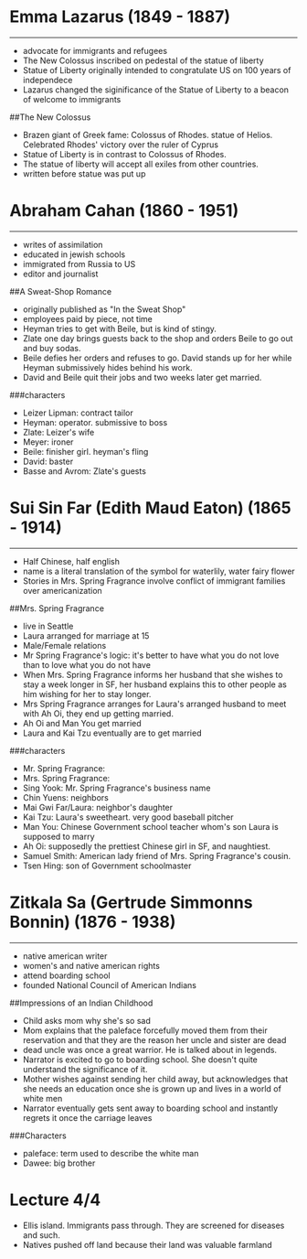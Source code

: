 Emma Lazarus (1849 - 1887)
======
------
- advocate for immigrants and refugees
- The New Colossus inscribed on pedestal of the statue of liberty
- Statue of Liberty originally intended to congratulate US on 100 years of independece
- Lazarus changed the siginificance of the Statue of Liberty to a beacon of welcome to immigrants

##The New Colossus
- Brazen giant of Greek fame: Colossus of Rhodes. statue of Helios. Celebrated Rhodes' victory over the ruler of Cyprus
- Statue of Liberty is in contrast to Colossus of Rhodes.
- The statue of liberty will accept all exiles from other countries.
- written before statue was put up

Abraham Cahan (1860 - 1951)
======
------
- writes of assimilation
- educated in jewish schools
- immigrated from Russia to US
- editor and journalist

##A Sweat-Shop Romance
- originally published as "In the Sweat Shop"
- employees paid by piece, not time
- Heyman tries to get with Beile, but is kind of stingy.
- Zlate one day brings guests back to the shop and orders Beile to go out and buy sodas.
- Beile defies her orders and refuses to go. David stands up for her while Heyman submissively hides behind his work.
- David and Beile quit their jobs and two weeks later get married.

###characters
- Leizer Lipman: contract tailor
- Heyman: operator. submissive to boss
- Zlate: Leizer's wife
- Meyer: ironer
- Beile: finisher girl. heyman's fling
- David: baster
- Basse and Avrom: Zlate's guests

Sui Sin Far (Edith Maud Eaton) (1865 - 1914)
======
------
- Half Chinese, half english
- name is a literal translation of the symbol for waterlily, water fairy flower
- Stories in Mrs. Spring Fragrance involve conflict of immigrant families over americanization

##Mrs. Spring Fragrance
- live in Seattle
- Laura arranged for marriage at 15
- Male/Female relations
- Mr Spring Fragrance's logic: it's better to have what you do not love than to love what you do not have
- When Mrs. Spring Fragrance informs her husband that she wishes to stay a week longer in SF, her husband explains this to other people as him wishing for her to stay longer.
- Mrs Spring Fragrance arranges for Laura's arranged husband to meet with Ah Oi, they end up getting married.
- Ah Oi and Man You get married
- Laura and Kai Tzu eventually are to get married

###characters
- Mr. Spring Fragrance:
- Mrs. Spring Fragrance:
- Sing Yook: Mr. Spring Fragrance's business name
- Chin Yuens: neighbors
- Mai Gwi Far/Laura: neighbor's daughter
- Kai Tzu: Laura's sweetheart. very good baseball pitcher
- Man You: Chinese Government school teacher whom's son Laura is supposed to marry
- Ah Oi: supposedly the prettiest Chinese girl in SF, and naughtiest.
- Samuel Smith: American lady friend of Mrs. Spring Fragrance's cousin.
- Tsen Hing: son of Government schoolmaster

Zitkala Sa (Gertrude Simmonns Bonnin) (1876 - 1938)
======
------
- native american writer
- women's and native american rights
- attend boarding school
- founded National Council of American Indians

##Impressions of an Indian Childhood
- Child asks mom why she's so sad
- Mom explains that the paleface forcefully moved them from their reservation and that they are the reason her uncle and sister are dead
- dead uncle was once a great warrior. He is talked about in legends.
- Narrator is excited to go to boarding school. She doesn't quite understand the significance of it.
- Mother wishes against sending her child away, but acknowledges that she needs an education once she is grown up and lives in a world of white men
- Narrator eventually gets sent away to boarding school and instantly regrets it once the carriage leaves

###Characters
- paleface: term used to describe the white man
- Dawee: big brother

Lecture 4/4
======
- Ellis island. Immigrants pass through. They are screened for diseases and such.
- Natives pushed off land because their land was valuable farmland